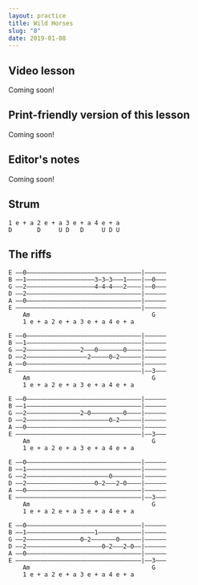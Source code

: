```yaml
---
layout: practice
title: Wild Horses
slug: "8"
date: 2019-01-08
---
```


<!-- patreon_lesson_available: true
patreon_lesson_url: https://www.patreon.com/posts/23065293 -->

## Video lesson

<!-- <iframe width="560" height="315" src="https://www.youtube.com/embed/zMI1W85oLRo?showinfo=0" frameborder="0" allowfullscreen></iframe> -->

Coming soon!

## Print-friendly version of this lesson

<!-- For a print-ready PDF of this lesson, [become a supporter on my Patreon page](https://www.patreon.com/posts/23065293). For a few bucks a month, you get access to PDFs of all my new lessons. -->

Coming soon!

## Editor's notes

Coming soon!

## Strum

    1 e + a 2 e + a 3 e + a 4 e + a  
    D       D     U D   D     U D U

## The riffs

    E ––0––––––––––––––––––––––––––––––––|––––––
    B ––1–––––––––––––––––––3–3–3–––1––––|––0–––
    G ––2–––––––––––––––––––4–4–4–––2––––|––0–––
    D ––2––––––––––––––––––––––––––––––––|––––––
    A ––0––––––––––––––––––––––––––––––––|––––––
    E –––––––––––––––––––––––––––––––––––|––––––
        Am                                  G
        1 e + a 2 e + a 3 e + a 4 e + a  

    E ––0––––––––––––––––––––––––––––––––|––––––
    B ––1––––––––––––––––––––––––––––––––|––––––
    G ––2–––––––––––––––2–––0–––––––0––––|––––––
    D ––2–––––––––––––––––2–––––0–2––––––|––––––
    A ––0––––––––––––––––––––––––––––––––|––––––
    E –––––––––––––––––––––––––––––––––––|––3–––
        Am                                  G
        1 e + a 2 e + a 3 e + a 4 e + a  

    E ––0––––––––––––––––––––––––––––––––|––––––
    B ––1––––––––––––––––––––––––––––––––|––––––
    G ––2–––––––––––––––2–0–––––––––0––––|––––––
    D ––2–––––––––––––––––––––––0–2––––––|––––––
    A ––0––––––––––––––––––––––––––––––––|––––––
    E –––––––––––––––––––––––––––––––––––|––3–––
        Am                                  G
        1 e + a 2 e + a 3 e + a 4 e + a    

    E ––0––––––––––––––––––––––––––––––––|––––––
    B ––1––––––––––––––––––––––––––––––––|––––––
    G ––2–––––––––––––––––––––––0––––––––|––––––
    D ––2–––––––––––––––––––0–2–––2–0––––|––––––
    A ––0––––––––––––––––––––––––––––––––|––––––
    E –––––––––––––––––––––––––––––––––––|––3–––
        Am                                  G
        1 e + a 2 e + a 3 e + a 4 e + a     

    E ––0––––––––––––––––––––––––––––––––|––––––
    B ––1–––––––––––––––––––1––––––––––––|––––––
    G ––2–––––––––––––––0–2–––––––0––––––|––––––
    D ––2–––––––––––––––––––––0–2–––2–0––|––––––
    A ––0––––––––––––––––––––––––––––––––|––––––
    E –––––––––––––––––––––––––––––––––––|––3–––
        Am                                  G
        1 e + a 2 e + a 3 e + a 4 e + a    
